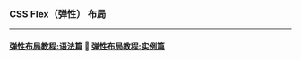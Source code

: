 ### CSS Flex（弹性） 布局

---

#### [弹性布局教程:语法篇](http://www.ruanyifeng.com/blog/2015/07/flex-grammar.html) 🔰 [弹性布局教程:实例篇](http://www.ruanyifeng.com/blog/2015/07/flex-examples.html)